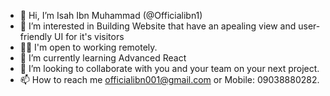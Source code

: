
- 👋 Hi, I’m Isah Ibn Muhammad (@Officialibn1)
- 👀 I’m interested in Building Website that have an apealing view and user-friendly UI for it's visitors
- 👨‍💻 I'm open to working remotely.
- 🌱 I’m currently learning Advanced React 
- 💞️ I’m looking to collaborate with you and your team on your next project. 
- 📫 How to reach me officialibn001@gmail.com or Mobile: 09038880282.

<!---
Officialibn1/Officialibn1 is a ✨ special ✨ repository because its `README.md` (this file) appears on your GitHub profile.
You can click the Preview link to take a look at your changes.
--->
